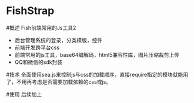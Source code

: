 FishStrap
=========

#概述
Fish前端常用的Js工具2
* 后台管理系统的登录，分类模版，控件
* 前端开发跨平台css
* 前端常用的js工具，base64编解码，html5兼容性库，图片压缩裁剪上传
* QQ和微信的sdk封装

#技术
全面使用sea.js来控制js与css的加载顺序，直接require指定的模块就能用了，不用再考虑是否需要加载依赖的css或js。

#使用
后续加上
